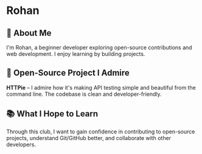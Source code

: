 # Rohan

## 👋 About Me
I'm Rohan, a beginner developer exploring open-source contributions and web development. I enjoy learning by building projects.

## 🌟 Open-Source Project I Admire
**HTTPie** – I admire how it's making API testing simple and beautiful from the command line. The codebase is clean and developer-friendly.

## 📚 What I Hope to Learn
Through this club, I want to gain confidence in contributing to open-source projects, understand Git/GitHub better, and collaborate with other developers.
